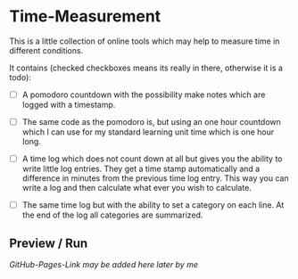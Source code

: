 # Time-Measurement

This is a little collection of online tools which may help to measure time 
in different conditions. 

It contains (checked checkboxes means its really in there, otherwise it is a todo):

  - [ ] A pomodoro countdown with the possibility make notes which are logged with a timestamp.
  - [ ] The same code as the pomodoro is, but using an one hour countdown which I can use for my standard learning unit time which is one hour long. 
  - [ ] A time log which does not count down at all but gives you the ability to write little log entries. They get a time stamp automatically and a difference in minutes from the previous time log entry. This way you can write a log and then calculate what ever you wish to calculate.
  - [ ] The same time log but with the ability to set a category on each line. At the end of the log all categories are summarized.


## Preview / Run 

*GitHub-Pages-Link may be added here later by me*
